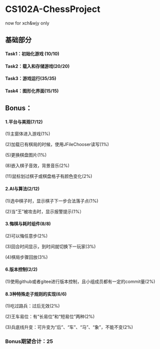 # CS102A-ChessProject
now for xch&wjy only

## 基础部分
#### Task1：初始化游戏 (10/10)
#### Task2：载入和存储游戏(20/20)
#### Task3：游戏运行(35/35)
#### Task4：图形化界面(15/15)


## Bonus：

#### 1.平台与美观(7/12)
(1)主窗体进入游戏(1%)

(2)加载已有棋局的时候，使用JFileChooser读写(1%)

(5)更换棋盘图片(1%)

(8)嵌入棋子音效，背景音乐(2%)

(11)鼠标划过棋子或棋盘格子有颜色变化(2%)

#### 2.AI与算法(2/12)
(1)选中棋子时，显示棋子下一步合法落子点(1%)

(2)当“王”被攻击时，显示报警提示(1%）

#### 3.悔棋与耗时组件(8/8)

(2)可以悔任意步(2%)

(3)回合时间显示，到时间就切换下一玩家(3%)

(4)棋局步骤回放(3%)

#### 6.版本控制(2/2)

(1)使用github或者gitee进行版本控制，且小组成员都有一定的commit量(2%)

#### 8.3种特殊走子规则的实现(6/6)

(1)吃过路兵：过后无效(2%)

(2)王车易位：有“长易位”和“短易位”两种(2%)

(3)兵底线升变：可升变为“后”、“车”、“马”、“象”，不能不变(2%)

### Bonus期望合计：25
